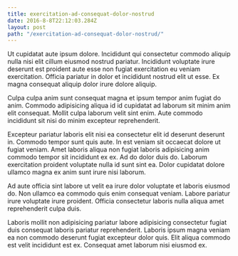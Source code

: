 ```yaml
---
title: exercitation-ad-consequat-dolor-nostrud
date: 2016-8-8T22:12:03.284Z
layout: post
path: "/exercitation-ad-consequat-dolor-nostrud/"
---
```


Ut cupidatat aute ipsum dolore. Incididunt qui consectetur commodo aliquip nulla nisi elit cillum eiusmod nostrud pariatur. Incididunt voluptate irure deserunt est proident aute esse non fugiat exercitation eu veniam exercitation. Officia pariatur in dolor et incididunt nostrud elit ut esse. Ex magna consequat aliquip dolor irure dolore aliquip.

Culpa culpa anim sunt consequat magna et ipsum tempor anim fugiat do anim. Commodo adipisicing aliqua id id cupidatat ad laborum sit minim anim elit consequat. Mollit culpa laborum velit sint enim. Aute commodo incididunt sit nisi do minim excepteur reprehenderit.

Excepteur pariatur laboris elit nisi ea consectetur elit id deserunt deserunt in. Commodo tempor sunt quis aute. In est veniam sit occaecat dolore ut fugiat veniam. Amet laboris aliqua non fugiat laboris adipisicing anim commodo tempor sit incididunt ex ex. Ad do dolor duis do. Laborum exercitation proident voluptate nulla id sunt sint ea. Dolor cupidatat dolore ullamco magna ex anim sunt irure nisi laborum.

Ad aute officia sint labore ut velit ea irure dolor voluptate et laboris eiusmod do. Non ullamco ea commodo quis enim consequat veniam. Labore pariatur irure voluptate irure proident. Officia consectetur laboris nulla aliqua amet reprehenderit culpa duis.

Laboris mollit non adipisicing pariatur labore adipisicing consectetur fugiat duis consequat laboris pariatur reprehenderit. Laboris ipsum magna veniam ea non commodo deserunt fugiat excepteur dolor quis. Elit aliqua commodo est velit incididunt est ex. Consequat amet laborum nisi eiusmod ex.